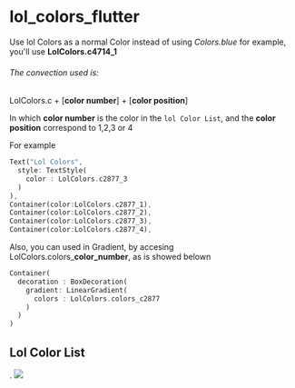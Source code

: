 # lol_colors_flutter

Use lol Colors as a normal Color instead of using *Colors.blue* for example, you'll use **LolColors.c4714_1**

###### The convection used is:

LolColors.c + [**color number**] +  [**color position**]

In which **color number** is the color in the `lol Color List`, and the **color position** correspond to 1,2,3 or 4

For example

```dart
Text("Lol Colors",
  style: TextStyle(
    color : LolColors.c2877_3
  )
),
Container(color:LolColors.c2877_1),
Container(color:LolColors.c2877_2),
Container(color:LolColors.c2877_3),
Container(color:LolColors.c2877_4),
```
Also, you can used in Gradient, by accesing LolColors.colors_**color_number**, as is showed belown

```dart
Container(
  decoration : BoxDecoration(
    gradient: LinearGradient(
      colors : LolColors.colors_c2877
    )
  )
)
```


## Lol Color List
.
![](https://a.storyblok.com/f/80096/369x173/8b532f3c81/lol_colors_bg.png)




